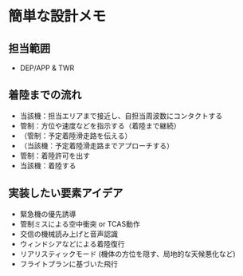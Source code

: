 # 簡単な設計メモ

## 担当範囲

- DEP/APP & TWR

## 着陸までの流れ

- 当該機：担当エリアまで接近し、自担当周波数にコンタクトする
- 管制：方位や速度などを指示する（着陸まで継続）
- （管制：予定着陸滑走路を伝える）
- （当該機：予定着陸滑走路までアプローチする）
- 管制：着陸許可を出す
- 当該機：着陸する

## 実装したい要素アイデア

- 緊急機の優先誘導
- 管制ミスによる空中衝突 or TCAS動作
- 交信の機械読み上げと音声認識
- ウィンドシアなどによる着陸復行
- リアリスティックモード (機体の方位を隠す、局地的な天候悪化など)
- フライトプランに基づいた飛行
